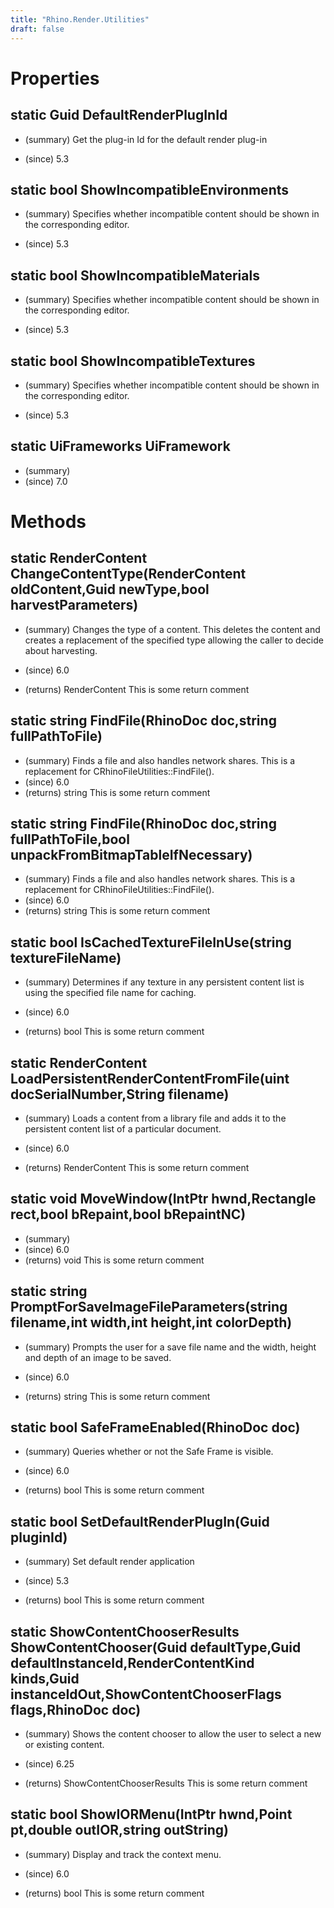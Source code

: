 ```yaml
---
title: "Rhino.Render.Utilities"
draft: false
---
```


# Properties
## static Guid DefaultRenderPlugInId
- (summary) 
     Get the plug-in Id for the default render plug-in
     
- (since) 5.3
## static bool ShowIncompatibleEnvironments
- (summary) 
     Specifies whether incompatible content should be shown in the corresponding editor.
     
- (since) 5.3
## static bool ShowIncompatibleMaterials
- (summary) 
     Specifies whether incompatible content should be shown in the corresponding editor.
     
- (since) 5.3
## static bool ShowIncompatibleTextures
- (summary) 
     Specifies whether incompatible content should be shown in the corresponding editor.
     
- (since) 5.3
## static UiFrameworks UiFramework
- (summary) 
- (since) 7.0
# Methods
## static RenderContent ChangeContentType(RenderContent oldContent,Guid newType,bool harvestParameters)
- (summary) 
     Changes the type of a content. This deletes the content and creates a replacement
    of the specified type allowing the caller to decide about harvesting.
     
- (since) 6.0
- (returns) RenderContent This is some return comment
## static string FindFile(RhinoDoc doc,string fullPathToFile)
- (summary) 
     Finds a file and also handles network shares.
     This is a replacement for CRhinoFileUtilities::FindFile().
- (since) 6.0
- (returns) string This is some return comment
## static string FindFile(RhinoDoc doc,string fullPathToFile,bool unpackFromBitmapTableIfNecessary)
- (summary) 
     Finds a file and also handles network shares.
     This is a replacement for CRhinoFileUtilities::FindFile().
- (since) 6.0
- (returns) string This is some return comment
## static bool IsCachedTextureFileInUse(string textureFileName)
- (summary) 
     Determines if any texture in any persistent content list is using the specified file name for caching.
     
- (since) 6.0
- (returns) bool This is some return comment
## static RenderContent LoadPersistentRenderContentFromFile(uint docSerialNumber,String filename)
- (summary) 
     Loads a content from a library file and adds it to the persistent content list of a particular document.
     
- (since) 6.0
- (returns) RenderContent This is some return comment
## static void MoveWindow(IntPtr hwnd,Rectangle rect,bool bRepaint,bool bRepaintNC)
- (summary) 
- (since) 6.0
- (returns) void This is some return comment
## static string PromptForSaveImageFileParameters(string filename,int width,int height,int colorDepth)
- (summary) 
     Prompts the user for a save file name and the width, height and depth of an image to be saved.
     
- (since) 6.0
- (returns) string This is some return comment
## static bool SafeFrameEnabled(RhinoDoc doc)
- (summary) 
     Queries whether or not the Safe Frame is visible.
     
- (since) 6.0
- (returns) bool This is some return comment
## static bool SetDefaultRenderPlugIn(Guid pluginId)
- (summary) 
     Set default render application
     
- (since) 5.3
- (returns) bool This is some return comment
## static ShowContentChooserResults ShowContentChooser(Guid defaultType,Guid defaultInstanceId,RenderContentKind kinds,Guid instanceIdOut,ShowContentChooserFlags flags,RhinoDoc doc)
- (summary) 
     Shows the content chooser to allow the user to select a new or existing content.
     
- (since) 6.25
- (returns) ShowContentChooserResults This is some return comment
## static bool ShowIORMenu(IntPtr hwnd,Point pt,double outIOR,string outString)
- (summary) 
     Display and track the context menu.
     
- (since) 6.0
- (returns) bool This is some return comment
